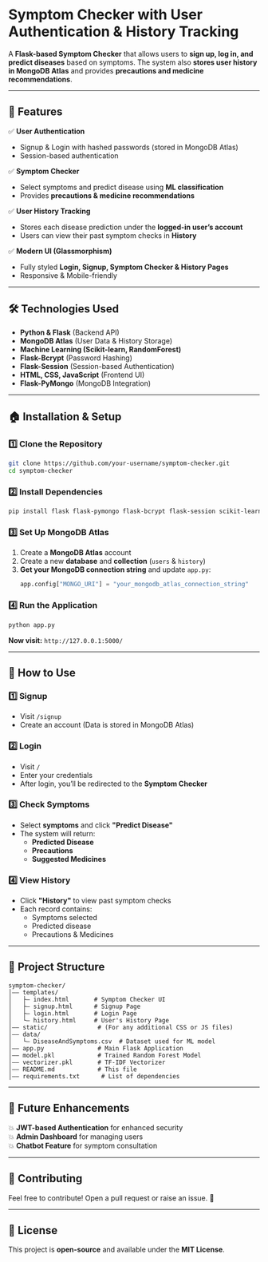 # Symptom Checker with User Authentication & History Tracking

A **Flask-based Symptom Checker** that allows users to **sign up, log in, and predict diseases** based on symptoms. The system also **stores user history in MongoDB Atlas** and provides **precautions and medicine recommendations**.

---

## 🚀 Features

✅ **User Authentication**
   - Signup & Login with hashed passwords (stored in MongoDB Atlas)
   - Session-based authentication

✅ **Symptom Checker**
   - Select symptoms and predict disease using **ML classification**
   - Provides **precautions & medicine recommendations**

✅ **User History Tracking**
   - Stores each disease prediction under the **logged-in user’s account**
   - Users can view their past symptom checks in **History**

✅ **Modern UI (Glassmorphism)**
   - Fully styled **Login, Signup, Symptom Checker & History Pages**
   - Responsive & Mobile-friendly

---

## 🛠️ Technologies Used

- **Python & Flask** (Backend API)
- **MongoDB Atlas** (User Data & History Storage)
- **Machine Learning (Scikit-learn, RandomForest)**
- **Flask-Bcrypt** (Password Hashing)
- **Flask-Session** (Session-based Authentication)
- **HTML, CSS, JavaScript** (Frontend UI)
- **Flask-PyMongo** (MongoDB Integration)

---

## 🏠 Installation & Setup

### 1️⃣ Clone the Repository
```bash
git clone https://github.com/your-username/symptom-checker.git
cd symptom-checker
```

### 2️⃣ Install Dependencies
```bash
pip install flask flask-pymongo flask-bcrypt flask-session scikit-learn pandas
```

### 3️⃣ Set Up MongoDB Atlas
1. Create a **MongoDB Atlas** account
2. Create a new **database** and **collection** (`users` & `history`)
3. **Get your MongoDB connection string** and update `app.py`:
   ```python
   app.config["MONGO_URI"] = "your_mongodb_atlas_connection_string"
   ```

### 4️⃣ Run the Application
```bash
python app.py
```
**Now visit:** `http://127.0.0.1:5000/`

---

## 🎯 How to Use

### **1️⃣ Signup**
- Visit `/signup`
- Create an account (Data is stored in MongoDB Atlas)

### **2️⃣ Login**
- Visit `/`
- Enter your credentials
- After login, you’ll be redirected to the **Symptom Checker**

### **3️⃣ Check Symptoms**
- Select **symptoms** and click **"Predict Disease"**
- The system will return:
  - **Predicted Disease**
  - **Precautions**
  - **Suggested Medicines**

### **4️⃣ View History**
- Click **"History"** to view past symptom checks
- Each record contains:
  - Symptoms selected
  - Predicted disease
  - Precautions & Medicines

---

## 📂 Project Structure

```
symptom-checker/
️│—— templates/
️│   ├— index.html       # Symptom Checker UI
️│   ├— signup.html      # Signup Page
️│   ├— login.html       # Login Page
️│   └— history.html     # User's History Page
️│—— static/              # (For any additional CSS or JS files)
️│—— data/
️│   └— DiseaseAndSymptoms.csv  # Dataset used for ML model
️│—— app.py               # Main Flask Application
️│—— model.pkl            # Trained Random Forest Model
️│—— vectorizer.pkl       # TF-IDF Vectorizer
️│—— README.md            # This file
️│—— requirements.txt      # List of dependencies
```

---

## 🌟 **Future Enhancements**
💥 **JWT-based Authentication** for enhanced security  
💥 **Admin Dashboard** for managing users  
💥 **Chatbot Feature** for symptom consultation  

---

## 🤝 Contributing
Feel free to contribute! Open a pull request or raise an issue. 🚀

---

## 📜 License
This project is **open-source** and available under the **MIT License**.

